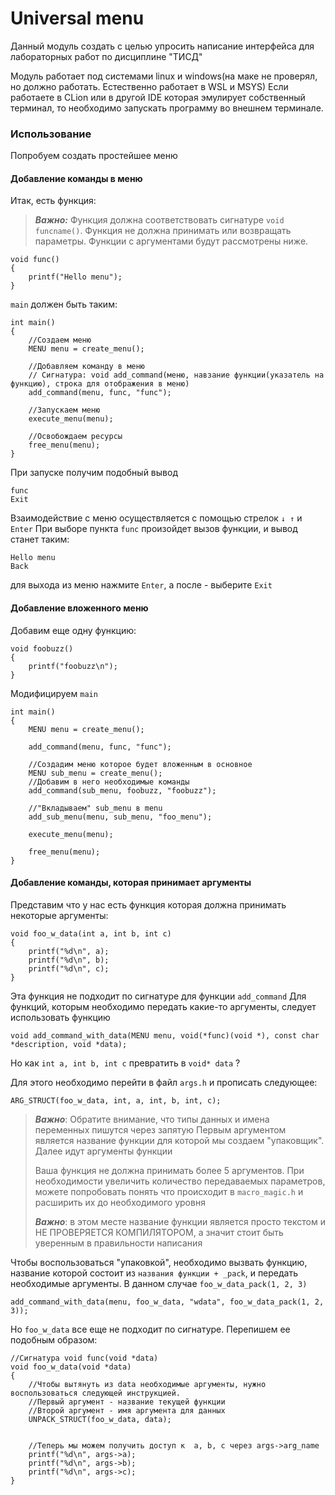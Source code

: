 # Universal menu

Данный модуль создать с целью упросить написание интерфейса для лабораторных работ по дисциплине "ТИСД"

Модуль работает под системами linux и windows(на маке не проверял, но должно работать. Естественно работает в WSL и MSYS)
Если работаете в CLion или в другой IDE которая эмулирует собственный терминал, то необходимо запускать программу во внешнем терминале.



### Использование

Попробуем создать простейшее меню


#### Добавление команды в меню

Итак, есть функция:

>**_Важно:_**  Функция должна соответствовать сигнатуре `void funcname()`.
> Функция не должна принимать или возвращать параметры. Функции с аргументами будут рассмотрены ниже.
```
void func()
{
    printf("Hello menu");
}
```
`main` должен быть таким:
```
int main()
{
    //Создаем меню
    MENU menu = create_menu();
    
    //Добавляем команду в меню
    // Сигнатура: void add_command(меню, навзание функции(указатель на функцию), строка для отображения в меню)
    add_command(menu, func, "func");
    
    //Запускаем меню
    execute_menu(menu);

    //Освобождаем ресурсы
    free_menu(menu);
}
```

При запуске получим подобный вывод 
```
func
Exit
```
Взаимодействие с меню осуществляется с помощью стрелок `↓ ↑` и `Enter`
При выборе пункта `func` произойдет вызов функции, и вывод станет таким:
```
Hello menu
Back
```
для выхода из меню нажмите `Enter`, а после - выберите `Exit`

#### Добавление вложенного меню

Добавим еще одну функцию:
```
void foobuzz()
{
    printf("foobuzz\n");
}
```
Модифицируем `main`

```
int main()
{
    MENU menu = create_menu();

    add_command(menu, func, "func");

    //Создадим меню которое будет вложенным в основное
    MENU sub_menu = create_menu();
    //Добавим в него необходимые команды
    add_command(sub_menu, foobuzz, "foobuzz");
    
    //"Вкладываем" sub_menu в menu
    add_sub_menu(menu, sub_menu, "foo_menu");

    execute_menu(menu);

    free_menu(menu);
}
```

#### Добавление команды, которая принимает аргументы

Представим что у нас есть функция которая должна принимать некоторые аргументы:
```
void foo_w_data(int a, int b, int c)
{
    printf("%d\n", a);
    printf("%d\n", b);
    printf("%d\n", c);
}
```

Эта функция не подходит по сигнатуре для функции `add_command`
Для функций, которым необходимо передать какие-то аргументы, следует использовать функцию

`void add_command_with_data(MENU menu, void(*func)(void *), const char *description, void *data);`

Но как `int a, int b, int c` превратить в `void* data` ?

Для этого необходимо перейти в файл `args.h` и прописать следующее: 

`ARG_STRUCT(foo_w_data, int, a, int, b, int, c);`

> **_Важно_**: Обратите внимание, что типы данных и имена переменных пишутся через запятую
> Первым аргументом является название функции для которой мы создаем "упаковщик". Далее идут аргументы функции
> 
> Ваша функция не должна принимать более 5 аргументов. При необходимости увеличить количество передаваемых параметров, можете попробовать понять что происходит в `macro_magic.h` и расширить их до необходимого уровня
> 
> **_Важно_**: в этом месте название функции является просто текстом и НЕ ПРОВЕРЯЕТСЯ КОМПИЛЯТОРОМ, 
> а значит стоит быть уверенным в правильности написания

Чтобы воспользоваться "упаковкой", необходимо вызвать функцию, название которой состоит из `названия функции + _pack`,
и передать необходимые аргументы. В данном случае `foo_w_data_pack(1, 2, 3)`

`add_command_with_data(menu, foo_w_data, "wdata", foo_w_data_pack(1, 2, 3));`

Но `foo_w_data` все еще не подходит по сигнатуре. Перепишем ее подобным образом:
```
//Сигнатура void func(void *data)
void foo_w_data(void *data)
{
    //Чтобы вытянуть из data необходимые аргументы, нужно воспользоваться следующей инструкцией.
    //Первый аргумент - название текущей функции
    //Второй аргумент - имя аргумента для данных
    UNPACK_STRUCT(foo_w_data, data);
    
    
    //Теперь мы можем получить доступ к  a, b, c через args->arg_name
    printf("%d\n", args->a);
    printf("%d\n", args->b);
    printf("%d\n", args->c);
}
```

